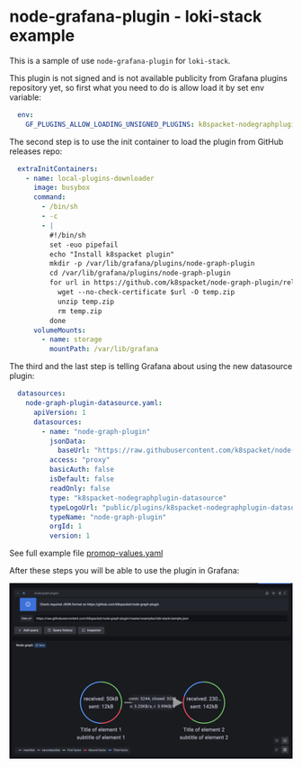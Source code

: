 # node-grafana-plugin - loki-stack example

This is a sample of use `node-grafana-plugin` for `loki-stack`.

This plugin is not signed and is not available publicity from Grafana plugins repository yet, so first what you need to do is allow load it by set env variable:

```yaml
  env:
    GF_PLUGINS_ALLOW_LOADING_UNSIGNED_PLUGINS: k8spacket-nodegraphplugin-datasource
```

The second step is to use the init container to load the plugin from GitHub releases repo:

```yaml
  extraInitContainers:
    - name: local-plugins-downloader
      image: busybox
      command:
        - /bin/sh
        - -c
        - |
          #!/bin/sh
          set -euo pipefail
          echo "Install k8spacket plugin"
          mkdir -p /var/lib/grafana/plugins/node-graph-plugin
          cd /var/lib/grafana/plugins/node-graph-plugin
          for url in https://github.com/k8spacket/node-graph-plugin/releases/download/1.0.0/plugin.zip; do
            wget --no-check-certificate $url -O temp.zip
            unzip temp.zip
            rm temp.zip
          done
      volumeMounts:
        - name: storage
          mountPath: /var/lib/grafana
```

The third and the last step is telling Grafana about using the new datasource plugin:

```yaml
  datasources:
    node-graph-plugin-datasource.yaml:
      apiVersion: 1
      datasources:
        - name: "node-graph-plugin"
          jsonData:
            baseUrl: "https://raw.githubusercontent.com/k8spacket/node-graph-plugin/master/examples/loki-stack"
          access: "proxy"
          basicAuth: false
          isDefault: false
          readOnly: false
          type: "k8spacket-nodegraphplugin-datasource"
          typeLogoUrl: "public/plugins/k8spacket-nodegraphplugin-datasource/img/logo.svg"
          typeName: "node-graph-plugin"
          orgId: 1
          version: 1
```

See full example file [promop-values.yaml](promop-values.yaml)

After these steps you will be able to use the plugin in Grafana:

![explore.png](explore.png)